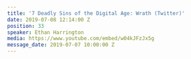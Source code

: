 ```yaml
---
title: '7 Deadly Sins of the Digital Age: Wrath (Twitter)'
date: 2019-07-08 12:14:00 Z
position: 33
speaker: Ethan Harrington
media: https://www.youtube.com/embed/w04kJFzJx5g
message_date: 2019-07-07 10:00:00 Z
---
```


